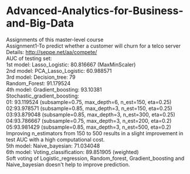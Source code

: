 # Advanced-Analytics-for-Business-and-Big-Data
Assignments of this master-level course<br />
Assignment1-To predict whether a customer will churn for a telco server<br />
  Details: http://seppe.net/aa/compete/<br />
  AUC of testing set:<br />
  1st model: Lasso_Logistic: 80.816667 (MaxMinScaler)<br />
  2nd model: PCA_Lasso_Logistic: 60.988571<br />
  3rd model: Decision_tree: 79<br />
             Random_Forest: 91.179524<br />
  4th model: Gradient_boosting: 93.10381<br />
             Stochastic_gradient_boosting:<br />
               01: 93.119524 (subsample=0.75, max_depth=6, n_est=150, eta=0.25)<br />
               02:93.978571 (subsample=0.85, max_depth=3, n_est=150, eta=0.25)<br />
               03:93.879048 (subsample=0.85, max_depth=3, n_est=300, eta=0.25)<br />
               04:93.786667 (subsample=0.75, max_depth=3, n_est=200, eta=0.2)<br />
               05:93.981429 (subsample=0.85, max_depth=3, n_est=500, eta=0.2)<br />
               Improving n_estimators from 150 to 500 results in a slight improvement in test AUC with a high computational cost.<br />
  5th model: Naive_bayesian: 71.034048<br />
  6th model: Voting_classification: 89.851905 (weighted)<br />
    Soft voting of Logistic_regression, Random_forest, Gradient_boosting and Naive_bayesian doesn't help to improve prediction.<br />
